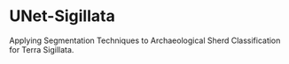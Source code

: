 # UNet-Sigillata
Applying Segmentation Techniques to Archaeological Sherd Classification for Terra Sigillata. 
